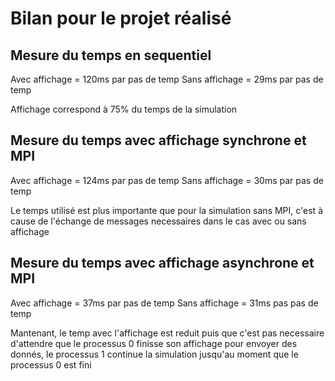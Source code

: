 # Bilan pour le projet réalisé 

## Mesure du temps en sequentiel
Avec affichage = 120ms par pas de temp
Sans affichage = 29ms par pas de temp

Affichage correspond à 75% du temps de la simulation

## Mesure du temps avec affichage synchrone et MPI
Avec affichage = 124ms par pas de temp
Sans affichage = 30ms par pas de temp

Le temps utilisé est plus importante que pour la simulation sans MPI, c'est à cause de l'échange de messages necessaires dans le cas avec ou sans affichage


## Mesure du temps avec affichage asynchrone et MPI
Avec affichage = 37ms par pas de temp
Sans affichage = 31ms pas pas de temp

Mantenant, le temp avec l'affichage est reduit puis que c'est pas necessaire d'attendre que le processus 0
finisse son affichage pour envoyer des donnés, le processus 1 continue la simulation jusqu'au moment 
que le processus 0 est fini

